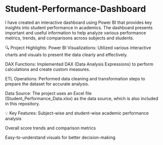 # Student-Performance-Dashboard
I have created an interactive dashboard using Power BI that provides key insights into student performance in academics. The dashboard presents important and useful information to help analyze various performance metrics, trends, and comparisons across subjects and students.

🔍 Project Highlights:
Power BI Visualizations: Utilized various interactive charts and visuals to present the data clearly and effectively.

DAX Functions: Implemented DAX (Data Analysis Expressions) to perform calculations and create custom measures.

ETL Operations: Performed data cleaning and transformation steps to prepare the dataset for accurate analysis.

Data Source: The project uses an Excel file (Student_Performance_Data.xlsx) as the data source, which is also included in this repository.

💡 Key Features:
Subject-wise and student-wise academic performance analysis

Overall score trends and comparison metrics

Easy-to-understand visuals for better decision-making
